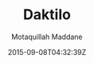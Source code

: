 ---
title: "Daktilo"
github: https://github.com/kronik3r/daktilo
demo: http://daktilo.github.io/
author: Motaquillah Maddane

ssg:
  - Jekyll
cms:
  - No Cms
date: 2015-09-08T04:32:39Z
github_branch: master
---
